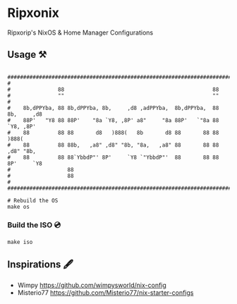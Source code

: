 # Ripxonix
Ripxorip's NixOS &amp; Home Manager Configurations

## Usage ⚒️
``````make

#################################################################################
#
#               88                                               88
#               ""                                               ""
#
#    8b,dPPYba, 88 8b,dPPYba, 8b,     ,d8 ,adPPYba,  8b,dPPYba,  88 8b,     ,d8
#    88P'   "Y8 88 88P'    "8a `Y8, ,8P' a8"     "8a 88P'   `"8a 88  `Y8, ,8P'
#    88         88 88       d8   )888(   8b       d8 88       88 88    )888(
#    88         88 88b,   ,a8" ,d8" "8b, "8a,   ,a8" 88       88 88  ,d8" "8b,
#    88         88 88`YbbdP"' 8P'     `Y8 `"YbbdP"'  88       88 88 8P'     `Y8
#                  88
#                  88
#
#################################################################################

# Rebuild the OS
make os
``````
### Build the ISO 💿
`make iso`

## Inspirations 🖋️
- Wimpy https://github.com/wimpysworld/nix-config
- Misterio77 https://github.com/Misterio77/nix-starter-configs
